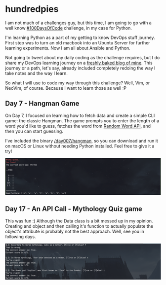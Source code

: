 # hundredpies

I am not much of a challenges guy, but this time, I am going to go with a 
well know [#100DaysOfCode](https://www.100daysofcode.com) challenge, in my case for Python.

I'm learning Python as a part of my getting to know DevOps stuff journey. First step was to 
turn an old macbook into an Ubuntu Server for further learning experiments. Now I am all about 
Ansible and Python.

Not going to tweet about my daily coding as the challenge requires, but I do share my DevOps 
learning journey on a [freshly baked blog of mine](https://charamza.substack.com). This journey 
or a path, let's say, already included completely redoing the way I take notes and the way I learn.

So what I will use to code my way through this challenge? Well, Vim, or NeoVim, of course. Because I want 
to learn those as well :P


## Day 7 - Hangman Game

On Day 7, I focused on learning how to fetch data and create a simple CLI game: the classic Hangman. 
The game prompts you to enter the length of a word you'd like to guess, fetches the word from 
[Random Word API](https://random-word-api.herokuapp.com/home), and then you can start guessing. 

I've included the binary [/day007/hangman](day007/hangman), so you can download and run it on macOS or Linux without needing 
Python installed. Feel free to give it a try!

![hangman](images/hangman.png)

## Day 17 - An API Call - Mythology Quiz game

This was fun :) Although the Data class is a bit messed up in my opinion. Creating and object and then calling it's 
function to actually populate the object's attribute is probably not the best approach. Well, see you in following days.

![quiz](images/quiz.png)
